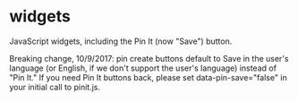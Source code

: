 widgets
=======

JavaScript widgets, including the Pin It (now "Save") button.

Breaking change, 10/9/2017: pin create buttons default to Save in the user's language (or English, if we don't support the user's language) instead of "Pin It."  If you need Pin It buttons back, please set data-pin-save="false" in your initial call to pinit.js.
